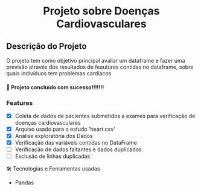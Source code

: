 <h1 align="center">Projeto sobre Doenças Cardiovasculares</h1>

## Descrição do Projeto
<p align="left">O projeto tem como objetivo principal avaliar um dataframe e fazer uma previsão através dos resultados de feautures contidas no dataframe, sobre quais indivíduos tem problemas cardíacos</p>
<h4 align="left"> 
	 🚀 Projeto concluído com sucesso!!!!!!!
</h4>

### Features

- [x] Coleta de dados de pacientes submetidos a exames para verificação de doenças cardiovasculares
- [x] Arquivo usado para o estudo 'heart.csv'
- [x] Análise exploratória dos Dados
- [x] Verificação das variáveis contidas no DataFrame
- [ ] Verificação de dados faltantes e dados duplicados
- [ ] Exclusão de linhas duplicadas

🛠 Tecnologias e Ferramentas usadas

* Pandas

